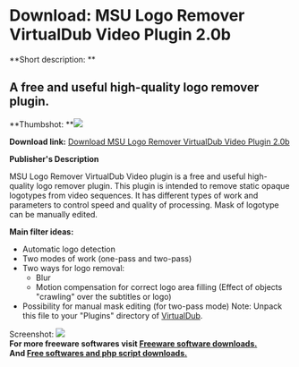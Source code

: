 # Download: MSU Logo Remover VirtualDub Video Plugin 2.0b

**Short description: **

## A free and useful high-quality logo remover plugin.

  
**Thumbshot: **![](http://www.freewarefiles.com/screenshot/msulogoremover_md.gif)   
  
**Download link:** [Download MSU Logo Remover VirtualDub Video Plugin 2.0b](http://freesoftwares.boysofts.com/MSU-Logo-Remover-VirtualDub-Video-Plugin-b_program_18781.html)  
  

**Publisher's Description**  
  

MSU Logo Remover VirtualDub Video plugin is a free and useful high-quality
logo remover plugin. This plugin is intended to remove static opaque logotypes
from video sequences. It has different types of work and parameters to control
speed and quality of processing. Mask of logotype can be manually edited.

**Main filter ideas:**

  * Automatic logo detection 
  * Two modes of work (one-pass and two-pass) 
  * Two ways for logo removal: 
    * Blur 
    * Motion compensation for correct logo area filling (Effect of objects "crawling" over the subtitles or logo) 
  * Possibility for manual mask editing (for two-pass mode) 
Note: Unpack this file to your "Plugins" directory of
[VirtualDub](http://www.freewarefiles.com/program_6_74_14146.html).

  
  
Screenshot: ![](http://www.freewarefiles.com/screenshot/msulogoremover.gif)  
**For more freeware softwares visit [Freeware software downloads.](http://freesoftwares.boysofts.com/)**   
**And [Free softwares and php script downloads.](http://www.boysofts.com/)**

